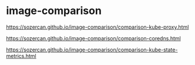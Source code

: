 # image-comparison

https://sozercan.github.io/image-comparison/comparison-kube-proxy.html

https://sozercan.github.io/image-comparison/comparison-coredns.html

https://sozercan.github.io/image-comparison/comparison-kube-state-metrics.html